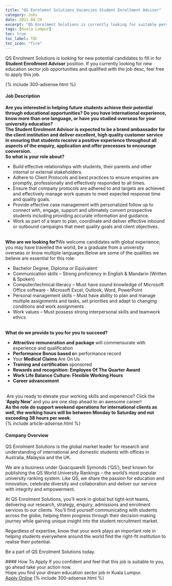 ```yaml
---
title: "QS Enrolment Solutions Vacancies Student Enrollment Advisor" 
category: Jobs 
date: 2021-04-29 
excerpt: "QS Enrolment Solutions is currently looking for suitable person to fill in the Student Enrollment Advisor which positioned at Kuala Lumpur" 
tags: [Kuala Lumpur] 
toc: true 
toc_label: TOC 
toc_icon: "fire" 
--- 
```


<p>QS Enrolment Solutions is looking for new potential candidates to fill in for <b>Student Enrollment Advisor</b> position. If you currently looking for new education sector job opportunities and qualified with the job desc, feel free to apply this job.
</p>{% include 300-adsense.html %} 
<div><div><h4>Job Description</h4></div><div><div><span><div><div><div><strong>Are you interested in helping future students achieve their potential through educational opportunities? Do you have international experience, know more than one language, or have you studied overseas for your university education? </strong>&#160;<br><strong>The Student Enrolment Advisor is expected to be a brand ambassador for the client institution and deliver excellent, high quality customer service in ensuring that students receive a positive experience throughout all aspects of the enquiry, application and offer processes to encourage conversion.</strong>&#160;<br><strong>So what is your role about?</strong></div><ul><li>Build effective relationships with students, their parents and other internal or external stakeholders.</li><li>Adhere to Client Protocols and best practices to ensure enquiries are promptly, professionally and effectively responded to all times.</li><li>Ensure that company protocols are adhered to and targets are achieved and effectively manage work queues to meet expected response time and quality goals.</li><li>Provide effective case management with personalized follow up to connect with, engage, support and ultimately convert prospective students including providing accurate information and guidance.</li><li>Work as part of a team to plan, coordinate and deliver effective inbound or outbound campaigns that meet quality goals and client objectives.</li></ul><div><br><strong>Who are we looking for?</strong>We welcome candidates with global experience; you may have travelled the world, be a graduate from a university overseas&#160;or know multiple languages.Below are some of the qualities we believe are essential for this role:</div><ul><li>Bachelor Degree, Diploma or Equivalent</li><li>Communication skills &#8211; Strong proficiency in English &amp; Mandarin (Written &amp; Spoken)</li><li>Computer/technical literacy &#8211;&#160;Must have sound knowledge of Microsoft Office software - Microsoft Excel, Outlook, Word, PowerPoint</li><li>Personal management skills &#8211; Must have ability to plan and manage multiple assignments and tasks, set priorities and adapt to changing conditions and work assignments</li><li>Work values &#8211; Must possess strong interpersonal skills and teamwork ethics</li></ul><div><br><strong>What do we provide to you for you to succeed?</strong></div><ul><li><strong>Attractive remuneration and package</strong> will commensurate with experience and qualification</li><li><strong>Performance Bonus based o</strong>n performance record</li><li>Your<strong>&#160;Medical Claims&#160;</strong>Are On Us</li><li><strong>Training and certification</strong> sponsored</li><li><strong>Rewards and recognition: Employee Of The Quarter Award</strong></li><li><strong>Work Life Balance Culture: Flexible Working Hours</strong></li><li><strong>Career advancement</strong></li></ul><div><br>&#160;Are you ready to elevate your working skills and experience? Click the &#8216;<strong>Apply Now&#8217;</strong>&#160;and you are one step ahead to an awesome career!<br><strong>As the role do support weekend operations for international clients as well, the working hours will be between Monday to Saturday and not exceeding 38 hours per week.</strong></div></div></div></span></div></div></div> 
{% include article-adsense.html %} 
<div><div><h4>Company Overview</h4></div><div><div><span><div><p>QS Enrolment Solutions is the global market leader for research and understanding of international and domestic students with offices in Australia, Malaysia and the UK.</p><p>We are a business under Quacquarelli Symonds (&#8216;QS&#8217;), best known for publishing the QS World University Rankings &#8211; the world&#8217;s most popular university ranking system. Like QS, we share the passion for education and innovation, celebrate diversity and collaboration and deliver our service with integrity and empowerment.</p><p>At QS Enrolment Solutions, you&#8217;ll work in global but tight-knit teams, delivering our research, strategy, enquiry, admissions and enrolment services to our clients. You&#8217;ll find yourself communicating with students across the globe, helping them progress through their decision-making journey while gaining unique insight into the student recruitment market.</p><p>Regardless of expertise, know that your work plays an important role in helping students everywhere around the world find the right-fit institution to realise their potential.</p><p>Be a part of QS Enrolment Solutions today.</p></div></span></div></div></div> 
#### How To Apply 
If you confident and feel that this job is suitable to you, go ahead take your action now. <br/> 
Hope you find your dream education sector job in Kuala Lumpur. <br/> 
<a href="https://www.jobstreet.com.my/en/job/student-enrollment-advisor-4552554?jobId=jobstreet-my-job-4552554" class="btn btn--info" target="_blank" rel="nofollow noopenner">Apply Online</a> 
{% include 300-adsense.html %} 